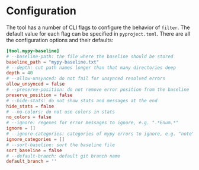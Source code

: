 # Configuration

The tool has a number of CLI flags to configure the behavior of `filter`. The default value for each flag can be specified in `pyproject.toml`. There are all the configuration options and their defaults:

```toml
[tool.mypy-baseline]
# --baseline-path: the file where the baseline should be stored
baseline_path = "mypy-baseline.txt"
# --depth: cut path names longer than that many directories deep
depth = 40
# --allow-unsynced: do not fail for unsynced resolved errors
allow_unsynced = false
# --preserve-position: do not remove error position from the baseline
preserve_position = false
# --hide-stats: do not show stats and messages at the end
hide_stats = false
# --no-colors: do not use colors in stats
no_colors = false
# --ignore: regexes for error messages to ignore, e.g. ".*Enum.*"
ignore = []
# --ignore-categories: categories of mypy errors to ignore, e.g. "note" or "call-arg"
ignore_categories = []
# --sort-baseline: sort the baseline file
sort_baseline = false
# --default-branch: default git branch name
default_branch = ''
```
